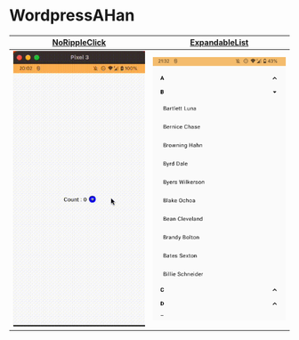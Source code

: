 # WordpressAHan

| [NoRippleClick](https://github.com/encorex32268/WordpressAHan/blob/master/app/src/main/java/lihan/chen/wordpressahan/feature/norippleclick/NoRippleClick.kt)  | [ExpandableList](https://github.com/encorex32268/WordpressAHan/blob/master/app/src/main/java/lihan/chen/wordpressahan/feature/expandablelist/ExpandableList.kt) |
| ------------- | ------------- |
| ![noRippleClickGif](https://github.com/encorex32268/WordpressAHan/blob/master/1-noRipple.gif) | ![ExpandableList](https://github.com/encorex32268/WordpressAHan/blob/master/2-expandableList.png) |
 





